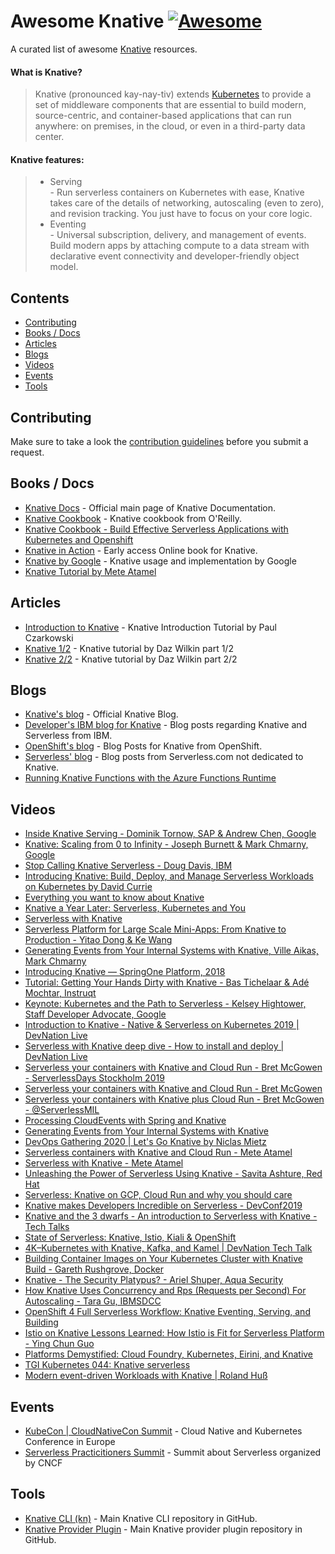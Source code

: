 # Awesome Knative [![Awesome](https://cdn.rawgit.com/sindresorhus/awesome/d7305f38d29fed78fa85652e3a63e154dd8e8829/media/badge.svg)](https://github.com/sindresorhus/awesome)  
A curated list of awesome [Knative](https://knative.dev) resources.  

#### What is Knative?
> Knative (pronounced kay-nay-tiv) extends [Kubernetes](https://kubernetes.io/) to provide a set of middleware components that are essential to build modern, source-centric, and container-based applications that can run anywhere: on premises, in the cloud, or even in a third-party data center.  

#### Knative features:
 >- Serving  
    - Run serverless containers on Kubernetes with ease, Knative takes care of the details of networking, autoscaling (even to zero), and revision tracking. You just have to focus on your core logic.
 >- Eventing  
    - Universal subscription, delivery, and management of events. Build modern apps by attaching compute to a data stream with declarative event connectivity and developer-friendly object model.  
    
## Contents
- [Contributing](#contributing) 
- [Books / Docs](#books--docs)
- [Articles](#articles)
- [Blogs](#blogs)
- [Videos](#videos)
- [Events](#events)
- [Tools](#tools)

## Contributing  
Make sure to take a look the [contribution guidelines](CONTRIBUTING.md) before you submit a request.  

## Books / Docs    
- [Knative Docs](https://knative.dev/docs/) - Official main page of Knative Documentation.  
- [Knative Cookbook](https://www.oreilly.com/library/view/getting-started-with/9781492047025/) - Knative cookbook from O'Reilly.  
- [Knative Cookbook - Build Effective Serverless Applications with Kubernetes and Openshift](https://developers.redhat.com/books/knative-cookbook/)
- [Knative in Action](https://livebook.manning.com/book/knative-in-action/welcome/v-2/) - Early access Online book for Knative. 
- [Knative by Google](https://cloud.google.com/knative/) - Knative usage and implementation by Google
- [Knative Tutorial by Mete Atamel](https://github.com/meteatamel/knative-tutorial)



## Articles  
- [Introduction to Knative](https://medium.com/@pczarkowski/introduction-to-knative-b93a0b9aeeef) - Knative Introduction Tutorial by Paul Czarkowski
- [Knative 1/2](https://medium.com/google-cloud/knative-408dacbc1953) - Knative tutorial by Daz Wilkin part 1/2
- [Knative 2/2](https://medium.com/google-cloud/knative-2-2-e542d71d531d) - Knative tutorial by Daz Wilkin part 2/2


## Blogs  
- [Knative's blog](https://knative.dev/blog/) - Official Knative Blog.  
- [Developer's  IBM blog for Knative](https://developer.ibm.com/components/knative/blogs/) - Blog posts regarding Knative and Serverless from IBM.    
- [OpenShift's blog](https://www.openshift.com/blog/tag/knative) - Blog Posts for Knative from OpenShift.  
- [Serverless' blog](https://www.serverless.com/blog/category/guides-and-tutorials/) - Blog posts from Serverless.com not dedicated to Knative.  
- [Running Knative Functions with the Azure Functions Runtime](https://triggermesh.com/2018/11/running-knative-functions-with-the-azure-functions-runtime/)  


## Videos  
- [Inside Knative Serving - Dominik Tornow, SAP & Andrew Chen, Google](https://www.youtube.com/watch?v=-tvQgLbcNtg)  
- [Knative: Scaling from 0 to Infinity - Joseph Burnett & Mark Chmarny, Google](https://www.youtube.com/watch?v=OPSIPr-Cybs)  
- [Stop Calling Knative Serverless - Doug Davis, IBM](https://www.youtube.com/watch?v=28CqZZFdwBY)  
- [Introducing Knative: Build, Deploy, and Manage Serverless Workloads on Kubernetes by David Currie](https://www.youtube.com/watch?v=AIDKDLxiCdk)  
- [Everything you want to know about Knative](https://www.youtube.com/watch?v=PSnVGk73CjQ)  
- [Knative a Year Later: Serverless, Kubernetes and You](https://www.youtube.com/watch?v=PvuqSTVXSQA)  
- [Serverless with Knative](https://www.youtube.com/watch?v=whDuB7Sc7UQ)
- [Serverless Platform for Large Scale Mini-Apps: From Knative to Production - Yitao Dong & Ke Wang](https://www.youtube.com/watch?v=PA1UoLPf4nE)  
- [Generating Events from Your Internal Systems with Knative, Ville Aikas, Mark Chmarny](https://www.youtube.com/watch?v=riq0x5xdfNg)  
- [Introducing Knative — SpringOne Platform, 2018](https://www.youtube.com/watch?v=CylT5O6IfkU)  
- [Tutorial: Getting Your Hands Dirty with Knative - Bas Tichelaar & Adé Mochtar, Instruqt](https://www.youtube.com/watch?v=Xi9oYTR710E)  
- [Keynote: Kubernetes and the Path to Serverless - Kelsey Hightower, Staff Developer Advocate, Google](https://www.youtube.com/watch?v=oNa3xK2GFKY)  
- [Introduction to Knative - Native & Serverless on Kubernetes 2019 | DevNation Live](https://www.youtube.com/watch?v=qdUxni96n3s)  
- [Serverless with Knative deep dive - How to install and deploy | DevNation Live](https://www.youtube.com/watch?v=-8fW1x5biCw)  
- [Serverless your containers with Knative and Cloud Run - Bret McGowen - ServerlessDays Stockholm 2019](https://www.youtube.com/watch?v=2P5p4DyDMUs)  
- [Serverless your containers with Knative and Cloud Run - Bret McGowen](https://www.youtube.com/watch?v=SIplYRF1iSg)  
- [Serverless your containers with Knative plus Cloud Run - Bret McGowen - @ServerlessMIL](https://www.youtube.com/watch?v=GuzPWNEnroA)  
- [Processing CloudEvents with Spring and Knative](https://www.youtube.com/watch?v=ok6FoZWte4U)    
- [Generating Events from Your Internal Systems with Knative](https://www.youtube.com/watch?v=riq0x5xdfNg)  
- [DevOps Gathering 2020 | Let's Go Knative by Niclas Mietz](https://www.youtube.com/watch?v=EnJti_mXfmM)  
- [Serverless containers with Knative and Cloud Run - Mete Atamel](https://www.youtube.com/watch?v=PLFLTMHB5Do)  
- [Serverless with Knative - Mete Atamel](https://www.youtube.com/watch?v=cFZglw5IUsA)  
- [Unleashing the Power of Serverless Using Knative - Savita Ashture, Red Hat](https://www.youtube.com/watch?v=6b29dbJgQ8E)  
- [Serverless: Knative on GCP, Cloud Run and why you should care](https://www.youtube.com/watch?v=m-fxtsjCMQY)  
- [Knative makes Developers Incredible on Serverless - DevConf2019](https://www.youtube.com/watch?v=v-Z3_OvXEuI)  
- [Knative and the 3 dwarfs - An introduction to Serverless with Knative - Tech Talks](https://www.youtube.com/watch?v=8vqWx51QUZk)  
- [State of Serverless: Knative, Istio, Kiali & OpenShift](https://www.youtube.com/watch?v=I83wX4VSGcs)  
- [4K–Kubernetes with Knative, Kafka, and Kamel | DevNation Tech Talk](https://www.youtube.com/watch?v=kYM6hoh2ahI)  
- [Building Container Images on Your Kubernetes Cluster with Knative Build - Gareth Rushgrove, Docker](https://www.youtube.com/watch?v=KDWvN8q2FEU)  
- [Knative - The Security Platypus? - Ariel Shuper, Aqua Security](https://www.youtube.com/watch?v=k_CxQOs5N4g)  
- [How Knative Uses Concurrency and Rps (Requests per Second) For Autoscaling - Tara Gu, IBMSDCC](https://www.youtube.com/watch?v=hpOJHpn3z_M)  
- [OpenShift 4 Full Serverless Workflow: Knative Eventing, Serving, and Building](https://www.youtube.com/watch?v=krBxJswojjI)  
- [Istio on Knative Lessons Learned: How Istio is Fit for Serverless Platform - Ying Chun Guo](https://www.youtube.com/watch?v=DN7chnOM0g0)  
- [Platforms Demystified: Cloud Foundry, Kubernetes, Eirini, and Knative](https://www.youtube.com/watch?v=p_-vjnB__00)  
- [TGI Kubernetes 044: Knative serverless](https://www.youtube.com/watch?v=n_zqedVM0oM)  
- [Modern event-driven Workloads with Knative | Roland Huß](https://www.youtube.com/watch?v=VHfyvoV5qns)  


## Events  
- [KubeCon | CloudNativeCon Summit](https://events.linuxfoundation.org/kubecon-cloudnativecon-europe/) - Cloud Native and Kubernetes Conference in Europe
- [Serverless Practicitioners Summit](https://events.linuxfoundation.org/serverless-practitioners-summit/) - Summit about Serverless organized by CNCF

## Tools  
- [Knative CLI (kn)](https://github.com/knative/client) - Main Knative CLI repository in GitHub.
- [Knative Provider Plugin](https://github.com/serverless/serverless-knative) - Main Knative provider plugin repository in GitHub.
